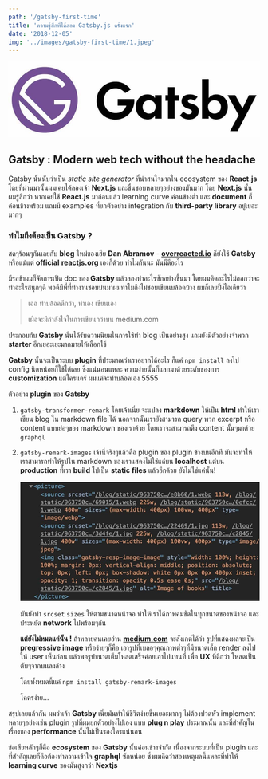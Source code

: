 ```yaml
---
path: '/gatsby-first-time'
title: 'ความรู้สึกที่ได้ลอง Gatsby.js ครั้งแรก'
date: '2018-12-05'
img: '../images/gatsby-first-time/1.jpeg'
---
```


![Gatsby logo](../images/gatsby-first-time/1.jpeg)

## Gatsby : Modern web tech without the headache

Gatsby นั้นนับว่าเป็น _static site generator_ ที่น่าสนใจมากใน ecosystem ของ **React.js** โดยที่ผ่านมานั้นผมเคยได้ลองเจ้า **Next.js** และชื่นชอบหลายๆอย่างของมันมาก โดย **Next.js** นั้นผมรู้สึกว่า หากเคยใช้ **React.js** มาก่อนแล้ว learning curve ค่อนข้างต่ำ และ **document** ก็ค่อนข้างพร้อม แถมมี examples ที่ยกตัวอย่าง integration กับ **third-party library** อยู่เยอะมากๆ

### ทำไมถึงต้องเป็น Gatsby ?

สดๆร้อนๆกันเลยกับ **blog** ใหม่ของเฮีย **Dan Abramov** - **[overreacted.io](https://overreacted.io/)** ก็ยังใช้ **Gatsby** หรือแม้แต่ **official** **[reactjs.org](https://reactjs.org/)** เองก็ด้วย ทำไมกันนะ มันมีดีอะไร

มีรอช้าผมก็จัดการเปิด doc ของ **Gatsby** แล้วลองทำอะไรซักอย่างขึ้นมา โดยผมคิดอะไรไม่ออกว่าจะทำอะไรสนุกๆดี พอดีมีพี่ที่ทำงานชอบบ่นมาผมทำไมถึงไม่ชอบเขียนบล้อคบ้าง ผมก็เลยปิ้งไอเดียว่า

> เออ ทำบล้อคดีกว่า, ทำเอง เขียนเอง
>
> เผื่อจะมีกำลังใจในการเขียนกว่าบน medium.com

ประกอบกับ **Gatsby** นั้นได้รับความนิยมในการใช้ทำ blog เป็นอย่างสูง แถมยังมีตัวอย่างจำพวก **starter** อีกเยอะเยะมากมายให้เลือกใช้

**Gatsby** นั้นจะเป็นระบบ **plugin** ที่ประมาณว่าเราอยากได้อะไร ก็แค่ `npm install` ลงไป config นิดหน่อยก็ใช้ได้เลย ซึ่งแน่นอนแหละ ความง่ายนั้นก็แลกมาด้วยระดับของการ **customization** แต่ใครแคร์ ผมแค่จะทำบล้อคเอง 5555

ตัวอย่าง **plugin** ของ **Gatsby**

1. `gatsby-transformer-remark` โดยเจ้าเนี่ย จะแปลง **markdown** ให้เป็น **html** ทำให้เราเขียน blog ใน markdown file ได้ นอกจากนั้นเรายังสามารถ query พวก excerpt หรือ content แบบย่อๆของ markdown ของเราด้วย โดยเราจะสามารถดึง content นั้นๆมาด้วย `graphql`

2. `gatsby-remark-images` เจ้านี่จริงๆแล้วคือ plugin ของ plugin ข้างบนอีกที มันจะทำให้เราสามารถทำให้รูปใน markdown ของเราแสดงไม่ใช่แค่บน **localhost** แต่บน **production** ที่เรา **build** ไปเป็น **static files** แล้วอีกด้วย ยังไม่ใช่แค่นั้น!

   ![gatsby remark plugin result](../images/gatsby-first-time/2.jpg)

   มันยังทำ `srcset` `sizes` ให้ตามขนาดหน้าจอ ทำให้เราได้ภาพคมชัดในทุกขนาดของหน้าจอ และประหยัด **network** ไปพร้อมๆกัน

   **แต่ยังไม่หมดแค่นั้น !** ถ้าหลายคนเคยอ่าน
   **[medium.com](https://medium.com)** จะสังเกตได้ว่า รูปที่แสดงผลจะเป็น **pregressive image** หรือง่ายๆก็คือ เอารูปที่เบลอๆคุณภาพต่ำๆที่มีขนาดเล็ก render ลงไปให้ user เห็นก่อน แล้วพอรูปขนาดเต็มโหลดเสร็จค่อยเอาไปแทนที่ เพื่อ **UX** ที่ดีกว่า โหลดเป็นตับๆจากบนลงล่าง

   โดยทั้งหมดนี้แค่ `npm install gatsby-remark-images`

   โคตรง่าย...

สรุปเลยแล้วกัน ผมว่าเจ้า **Gatsby** เนี่ยมันทำให้ชีวิตง่ายขึ้นเยอะมากๆ ไม่ต้องปวดหัว implement หลายๆอย่างเช่น plugin รูปที่ผมยกตัวอย่างไปเอง
แบบ **plug n play** ประมาณนั้น และที่สำคัญในเรื่องของ **performance** นั้นไม่เป็นรองใครแน่นอน

ข้อเสียหลักๆก็คือ **ecosystem** ของ **Gatsby** นั้นค่อนข้างจำกัด เนื่องจากระบบที่เป็น plugin และที่สำคัญเลยก็คือต้องทำความเข้าใจ **graphql** ซักหน่อย ซึ่งผมคิดว่าสองเหตุผลนี้แหละที่ทำให้ **learning curve** ของมันสูงกว่า **Nextjs**
